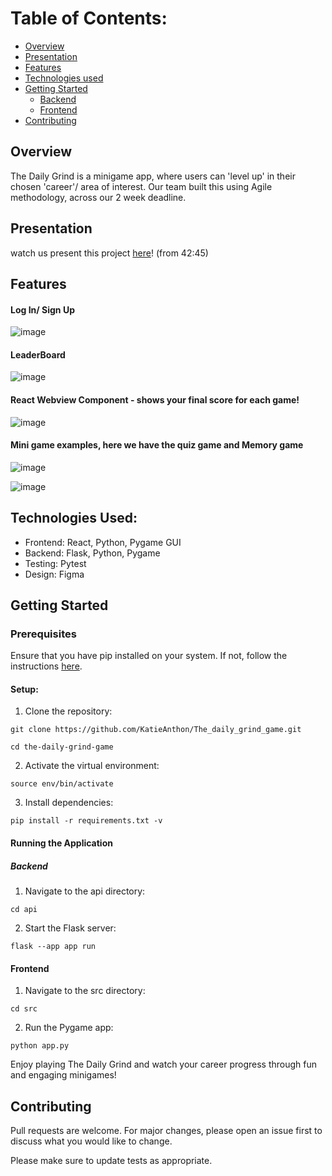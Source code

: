 # Table of Contents:
* [Overview](#Overview)
* [Presentation](#Presentation)
* [Features](#Features)
* [Technologies used](#Technologies-Used)
* [Getting Started](#Getting-Started)
   * [Backend](#Backend)
   * [Frontend](#Frontend) 
* [Contributing](#Contributing)

## Overview
The Daily Grind is a minigame app, where users can 'level up' in their chosen 'career'/ area of interest. Our team built this using Agile methodology, across our 2 week deadline.

## Presentation
watch us present this project [here](https://www.youtube.com/watch?v=BH8S6f3Pw9M)! (from 42:45)

## Features

#### Log In/ Sign Up 

![image](https://github.com/KatieAnthon/The_daily_grind_game/assets/94082001/f296c213-6d11-4d3d-8315-ae3b04b66d87)

#### LeaderBoard

![image](https://github.com/KatieAnthon/The_daily_grind_game/assets/94082001/ea49d915-2d4a-455b-a684-9a79a36a1d69)

#### React Webview Component - shows your final score for each game!

![image](https://github.com/KatieAnthon/The_daily_grind_game/assets/94082001/1343a38d-406d-4c9f-9415-9e84e88ddac6)

#### Mini game examples, here we have the quiz game and Memory game

![image](https://github.com/KatieAnthon/The_daily_grind_game/assets/94082001/b6bc5ee7-b7e7-4981-8a92-74a0b9af1e8f)

![image](https://github.com/KatieAnthon/The_daily_grind_game/assets/94082001/8421ea26-f803-4e50-bd02-85de723e2bc5)

## Technologies Used:
* Frontend: React, Python, Pygame GUI
* Backend: Flask, Python, Pygame
* Testing: Pytest
* Design: Figma

## Getting Started

### Prerequisites
Ensure that you have pip installed on your system. If not, follow the instructions [here](https://pip.pypa.io/en/stable/installation/).

#### Setup:

1. Clone the repository:
```
git clone https://github.com/KatieAnthon/The_daily_grind_game.git
```
```
cd the-daily-grind-game
```

2. Activate the virtual environment:
   
```
source env/bin/activate
```

3. Install dependencies:
```
pip install -r requirements.txt -v
```

#### Running the Application

##### Backend
1. Navigate to the api directory:
   
```
cd api
```

2. Start the Flask server:

```
flask --app app run
```

#### Frontend

1. Navigate to the src directory:
```
cd src
```
2. Run the Pygame app:
```
python app.py
```

Enjoy playing The Daily Grind and watch your career progress through fun and engaging minigames!

## Contributing
Pull requests are welcome. For major changes, please open an issue first
to discuss what you would like to change.

Please make sure to update tests as appropriate.


